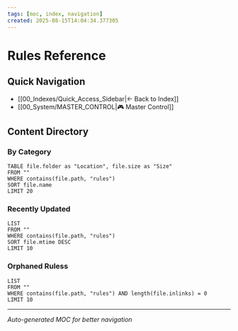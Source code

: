 ```yaml
---
tags: [moc, index, navigation]
created: 2025-08-15T14:04:34.377305
---
```


# Rules Reference

## Quick Navigation
- [[00_Indexes/Quick_Access_Sidebar|← Back to Index]]
- [[00_System/MASTER_CONTROL|🎮 Master Control]]

## Content Directory

### By Category
```dataview
TABLE file.folder as "Location", file.size as "Size"
FROM ""
WHERE contains(file.path, "rules")
SORT file.name
LIMIT 20
```

### Recently Updated
```dataview
LIST
FROM ""
WHERE contains(file.path, "rules")
SORT file.mtime DESC
LIMIT 10
```

### Orphaned Ruless
```dataview
LIST
FROM ""
WHERE contains(file.path, "rules") AND length(file.inlinks) = 0
LIMIT 10
```

---
*Auto-generated MOC for better navigation*
